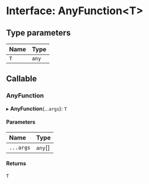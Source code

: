# Interface: AnyFunction<T\>

## Type parameters

| Name | Type |
| :------ | :------ |
| `T` | `any` |

## Callable

### AnyFunction

▸ **AnyFunction**(...`args`): `T`

#### Parameters

| Name | Type |
| :------ | :------ |
| `...args` | `any`[] |

#### Returns

`T`
